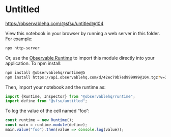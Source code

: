 # Untitled

https://observablehq.com/@sfsu/untitled@104

View this notebook in your browser by running a web server in this folder. For
example:

~~~sh
npx http-server
~~~

Or, use the [Observable Runtime](https://github.com/observablehq/runtime) to
import this module directly into your application. To npm install:

~~~sh
npm install @observablehq/runtime@5
npm install https://api.observablehq.com/d/42ec79b7ed999999@104.tgz?v=3
~~~

Then, import your notebook and the runtime as:

~~~js
import {Runtime, Inspector} from "@observablehq/runtime";
import define from "@sfsu/untitled";
~~~

To log the value of the cell named “foo”:

~~~js
const runtime = new Runtime();
const main = runtime.module(define);
main.value("foo").then(value => console.log(value));
~~~

